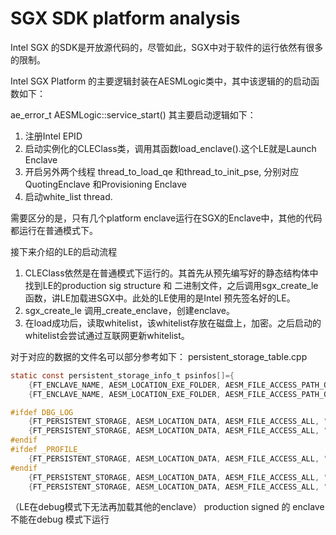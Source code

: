 # SGX SDK platform analysis
Intel SGX 的SDK是开放源代码的，尽管如此，SGX中对于软件的运行依然有很多的限制。

Intel SGX Platform 的主要逻辑封装在AESMLogic类中，其中该逻辑的的启动函数如下：

ae_error_t AESMLogic::service_start()
其主要启动逻辑如下：
1. 注册Intel EPID
2. 启动实例化的CLEClass类，调用其函数load_enclave().这个LE就是Launch Enclave
3. 开启另外两个线程 thread_to_load_qe 和thread_to_init_pse, 分别对应QuotingEnclave 和Provisioning Enclave
4. 启动white_list thread.

需要区分的是，只有几个platform enclave运行在SGX的Enclave中，其他的代码都运行在普通模式下。

接下来介绍的LE的启动流程
1. CLEClass依然是在普通模式下运行的。其首先从预先编写好的静态结构体中找到LE的production sig structure 和 二进制文件，之后调用sgx_create_le 函数，讲LE加载进SGX中。此处的LE使用的是Intel 预先签名好的LE。
2. sgx_create_le 调用_create_enclave，创建enclave。
3. 在load成功后，读取whitelist，该whitelist存放在磁盘上，加密。之后启动的whitelist会尝试通过互联网更新whitelist。

对于对应的数据的文件名可以部分参考如下：
persistent_storage_table.cpp
``` c
static const persistent_storage_info_t psinfos[]={
    {FT_ENCLAVE_NAME, AESM_LOCATION_EXE_FOLDER, AESM_FILE_ACCESS_PATH_ONLY, "le"},//LE_ENCLAVE_FID
    {FT_ENCLAVE_NAME, AESM_LOCATION_EXE_FOLDER, AESM_FILE_ACCESS_PATH_ONLY, "qe"},//QE_ENCLAVE_FID

#ifdef DBG_LOG
    {FT_PERSISTENT_STORAGE, AESM_LOCATION_DATA, AESM_FILE_ACCESS_ALL, "internal_log.txt"}, //AESM_DBG_LOG_FID
    {FT_PERSISTENT_STORAGE, AESM_LOCATION_DATA, AESM_FILE_ACCESS_ALL, "internal_log_cfg.xml"}, //AESM_DBG_LOG_CFG_FID
#endif
#ifdef _PROFILE_
    {FT_PERSISTENT_STORAGE, AESM_LOCATION_DATA, AESM_FILE_ACCESS_ALL, "perf_time.csv"}, //AESM_PERF_DATA_FID
#endif
    {FT_PERSISTENT_STORAGE, AESM_LOCATION_DATA, AESM_FILE_ACCESS_ALL, "white_list_cert.bin"},//AESM_WHITE_LIST_CERT_FID
    {FT_PERSISTENT_STORAGE, AESM_LOCATION_DATA, AESM_FILE_ACCESS_ALL, "white_list_cert_to_be_verify.bin"},//AESM_WHITE_LIST_CERT_TO_BE_VERIFY_FID

```
（LE在debug模式下无法再加载其他的enclave）
production signed 的 enclave 不能在debug 模式下运行
